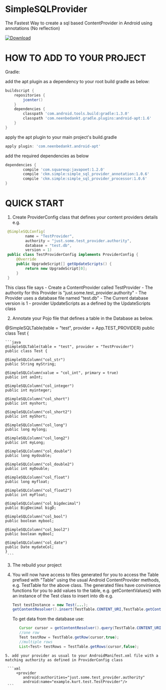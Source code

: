 # SimpleSQLProvider
 The Fastest Way to create a sql based ContentProvider in Android using annotations (No reflection)

 [ ![Download](https://api.bintray.com/packages/ckurtm/maven/SimpleSQLProvider/images/download.svg) ](https://bintray.com/ckurtm/maven/SimpleSQLProvider/_latestVersion)
 
 
 
# HOW TO ADD TO YOUR PROJECT

 Gradle:
 
 add the apt plugin as a dependency to your root build gradle as below:
 
   ```groovy
   buildscript {
       repositories {
           jcenter()
       }
       dependencies {
           classpath 'com.android.tools.build:gradle:1.3.0'
           classpath 'com.neenbedankt.gradle.plugins:android-apt:1.6'
       }
   }
   ```
 
 apply the apt plugin to your main project's build.gradle
 
  ```groovy
  apply plugin: 'com.neenbedankt.android-apt'
  ```
  
 add the required dependencies as below
 
 ```groovy
 dependencies {
         compile 'com.squareup:javapoet:1.2.0'
         compile 'ckm.simple:simple_sql_provider_annotation:1.0.6'
         compile 'ckm.simple:simple_sql_provider_processor:1.0.6'
 }
 ```

# QUICK START
  1. Create ProviderConfig class that defines your content providers details e.g.
  
  ```java
   @SimpleSQLConfig(
           name = "TestProvider",
           authority = "just.some.test_provider.authority",
           database = "test.db",
           version = 1)
   public class TestProviderConfig implements ProviderConfig {
       @Override
       public UpgradeScript[] getUpdateScripts() {
           return new UpgradeScript[0];
       }
   }
   ```
   
   This class file says 
    - Create a ContentProvider called TestProvider
    - The authority for this Provider is "just.some.test_provider.authority"
    - The Provider uses a database file named "test.db"
    - The Current database version is 1
    - provider UpdateScripts as a defined by the UpdateScripts class
     
  2. Annotate your Pojo file that defines a table in the Database as below.
  
  @SimpleSQLTable(table = "test", provider = App.TEST_PROVIDER)
  public class Test {
  
    ```java
    @SimpleSQLTable(table = "test", provider = "TestProvider")
    public class Test {

    @SimpleSQLColumn("col_str")
    public String myString;

    @SimpleSQLColumn(value = "col_int", primary = true)
    public int anInt;

    @SimpleSQLColumn("col_integer")
    public int myinteger;

    @SimpleSQLColumn("col_short")
    public int myshort;

    @SimpleSQLColumn("col_short2")
    public int myShort;

    @SimpleSQLColumn("col_long")
    public long mylong;

    @SimpleSQLColumn("col_long2")
    public int myLong;

    @SimpleSQLColumn("col_double")
    public long mydouble;

    @SimpleSQLColumn("col_double2")
    public int myDouble;

    @SimpleSQLColumn("col_float")
    public long myfloat;

    @SimpleSQLColumn("col_float2")
    public int myFloat;

    @SimpleSQLColumn("col_bigdecimal")
    public BigDecimal bigD;

    @SimpleSQLColumn("col_bool")
    public boolean mybool;

    @SimpleSQLColumn("col_bool2")
    public boolean myBool;

    @SimpleSQLColumn("col_date")
    public Date mydateCol;
    }
     ```

  3. The rebuild your project
  
  4. You will now have access to files generated for you to access the Table prefixed with "Table" using the usual Android ContentProvider methods, e.g. TestTable for the above class.
     The generated files have convinience functions for you to add values to the table, e.g. getContentValues() with an instance of the Test class to insert into db e.g.
     
     ```java
     Test testInstance = new Test(...);
     getContentResolver().insert(TestTable.CONTENT_URI,TestTable.getContentValues(testInstance,false));   
     ```
     
     To get data from the database use:
     
     ```java
        Cursor cursor = getContentResolver().query(TestTable.CONTENT_URI,null,null,null,null);
        //one row
        Test testRow = TestTable.getRow(cursor,true);
        //multiple rows
        List<Test> testRows = TestTable.getRows(cursor,false);   
     ```
     
     
    5. add your provider as usual to your AndroidManifest.xml file with a matching authority as defined in ProviderConfig class
     
     ```xml
         <provider
            android:authorities="just.some.test_provider.authority"
            android:name="example.kurt.test.TestProvider"/>   
     ```
  